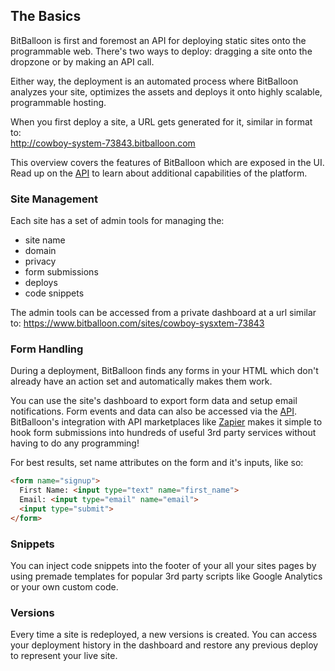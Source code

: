 ## The Basics


BitBalloon is first and foremost an API for deploying static sites onto the programmable web. There's two ways to deploy: dragging a site onto the dropzone or by making an API call.

Either way, the deployment is an automated process where BitBalloon analyzes your site, optimizes the assets and deploys it onto highly scalable, programmable hosting.

When you first deploy a site, a URL gets generated for it, similar in format to:<br/> http://cowboy-system-73843.bitballoon.com

<div class="panel">
This overview covers the features of BitBalloon which are exposed in the UI. Read up on the <a href="/api#sites">API</a> to learn about additional capabilities of the platform.
</div>

### Site Management

Each site has a set of admin tools for managing the:

* site name
* domain
* privacy
* form submissions
* deploys
* code snippets

The admin tools can be accessed from a private dashboard at a url similar to:
https://www.bitballoon.com/sites/cowboy-sysxtem-73843


### Form Handling

During a deployment, BitBalloon finds any forms in your HTML which don't already have an action set and automatically makes them work.

You can use the site's dashboard to export form data and setup email notifications. Form events and data can also be accessed via the <a href="/api#forms">API</a>. BitBalloon's integration with API marketplaces like <a href="/docs/zapier">Zapier</a> makes it simple to hook form submissions into hundreds of useful 3rd party services without having to do any programming!

For best results, set name attributes on the form and it's inputs, like so:

```html
<form name="signup">
  First Name: <input type="text" name="first_name">
  Email: <input type="email" name="email">
  <input type="submit">
</form>
```



### Snippets

You can inject code snippets into the footer of your all your sites pages by using premade templates for popular 3rd party scripts like Google Analytics or your own custom code.


### Versions

Every time a site is redeployed, a new versions is created. You can access your deployment history in the dashboard and restore any previous deploy to represent your live site.
